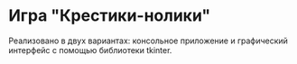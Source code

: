 # Игра "Крестики-нолики"

Реализовано в двух вариантах: консольное приложение и графический интерфейс с помощью библиотеки tkinter.
